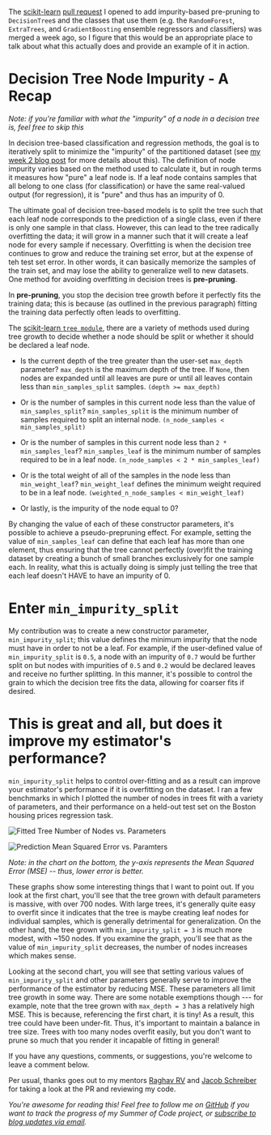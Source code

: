 The [scikit-learn](https://github.com/scikit-learn/scikit-learn) [pull request](https://github.com/scikit-learn/scikit-learn/pull/6954) I opened to add impurity-based pre-pruning to `DecisionTree`s and the classes that use them (e.g. the `RandomForest`, `ExtraTrees`, and `GradientBoosting` ensemble regressors and classifiers) was merged a week ago, so I figure that this would be an appropriate place to talk about what this actually does and provide an example of it in action.

# Decision Tree Node Impurity - A Recap
_Note: if you're familiar with what the "impurity" of a node in a decision tree is, feel free to skip this_

In decision tree-based classification and regression methods, the goal is to iteratively split to minimize the "impurity" of the partitioned dataset (see [my week 2 blog post](http://blog.nelsonliu.me/2016/06/06/gsoc-week-2-intro-to-decision-trees/) for more details about this). The definition of node impurity varies based on the method used to calculate it, but in rough terms it measures how "pure" a leaf node is. If a leaf node contains samples that all belong to one class (for classification) or have the same real-valued output (for regression), it is "pure" and thus has an impurity of 0.

The ultimate goal of decision tree-based models is to split the tree such that each leaf node corresponds to the prediction of a single class, even if there is only one sample in that class. However, this can lead to the tree radically overfitting the data; it will grow in a manner such that it will create a leaf node for every sample if necessary. Overfitting is when the decision tree continues to grow and reduce the training set error, but at the expense of teh test set error. In other words, it can basically memorize the samples of the train set, and may lose the ability to generalize well to new datasets. One method for avoiding overfitting in decision trees is **pre-pruning**.

In **pre-pruning**, you stop the decision tree growth before it perfectly fits the training data; this is because (as outlined in the previous paragraph) fitting the training data perfectly often leads to overfitting.

The [scikit-learn `tree module`](http://scikit-learn.org/stable/modules/classes.html#module-sklearn.tree), there are a variety of methods used during tree growth to decide whether a node should be split or whether it should be declared a leaf node.

- Is the current depth of the tree greater than the user-set `max_depth` parameter? `max_depth` is the maximum depth of the tree. If `None`, then nodes are expanded until all leaves are pure or until all leaves contain less than `min_samples_split` samples. `(depth >= max_depth) `

- Or is the number of samples in this current node less than the value of `min_samples_split`? `min_samples_split` is the minimum number of samples required to split an internal node. `(n_node_samples < min_samples_split)`

- Or is the number of samples in this current node less than `2 * min_samples_leaf`? `min_samples_leaf` is the minimum number of samples required to be in a leaf node.
`(n_node_samples < 2 * min_samples_leaf)`

-  Or is the total weight of all of the samples in the node less than `min_weight_leaf`? `min_weight_leaf` defines the minimum weight required to be in a leaf node. `(weighted_n_node_samples < min_weight_leaf)`

- Or lastly, is the impurity of the node equal to 0?

By changing the value of each of these constructor parameters, it's possible to achieve a pseudo-prepruning effect. For example, setting the value of `min_samples_leaf` can define that each leaf has more than one element, thus ensuring that the tree cannot perfectly (over)fit the training dataset by creating a bunch of small branches exclusively for one sample each. In reality, what this is actually doing is simply just telling the tree that each leaf doesn't HAVE to have an impurity of 0.

# Enter `min_impurity_split`
My contribution was to create a new constructor parameter, `min_impurity_split`; this value defines the minimum impurity that the node must have in order to not be a leaf. For example, if the user-defined value of `min_impurity_split` is `0.5`, a node with an impurity of `0.7` would be further split on but nodes with impurities of `0.5` and `0.2` would be declared leaves and receive no further splitting. In this manner, it's possible to control the grain to which the decision tree fits the data, allowing for coarser fits if desired.

# This is great and all, but does it improve my estimator's performance?

`min_impurity_split` helps to control over-fitting and as a result can improve your estimator's performance if it is overfitting on the dataset. I ran a few benchmarks in which I plotted the number of nodes in trees fit with a variety of parameters, and their performance on a held-out test set on the Boston housing prices regression task.

![Fitted Tree Number of Nodes vs. Parameters](/content/images/2016/08/num_nodes_given_parameters.png)

![Prediction Mean Squared Error vs. Paramters](/content/images/2016/08/MSE_given_parameters.png)

_Note: in the chart on the bottom, the y-axis represents the Mean Squared Error (MSE) -- thus, lower error is better._

These graphs show some interesting things that I want to point out. If you look at the first chart, you'll see that the tree grown with default parameters is massive, with over 700 nodes. With large trees, it's generally quite easy to overfit since it indicates that the tree is maybe creating leaf nodes for individual samples, which is generally detrimental for generalization. On the other hand, the tree grown with `min_impurity_split = 3` is much more modest, with ~150 nodes. If you examine the graph, you'll see that as the value of `min_impurity_split` decreases, the number of nodes increases which makes sense.

Looking at the second chart, you will see that setting various values of `min_impurity_split` and other parameters generally serve to improve the performance of the estimator by reducing MSE. These parameters all limit tree growth in some way. There are some notable exemptions though --- for example, note that the tree grown with `max_depth = 3` has a relatively high MSE. This is because, referencing the first chart, it is tiny! As a result, this tree could have been under-fit. Thus, it's important to maintain a balance in tree size. Trees with too many nodes overfit easily, but you don't want to prune so much that you render it incapable of fitting in general!

If you have any questions, comments, or suggestions, you're welcome to leave a comment below.

Per usual, thanks goes out to my mentors [Raghav RV](https://github.com/raghavrv) and [Jacob Schreiber](https://github.com/jmschrei) for taking a look at the PR and reviewing my code.

_You're awesome for reading this! Feel free to follow me on [GitHub](https://github.com/nelson-liu)  if you want to track the progress of my Summer of Code project, or [subscribe to blog updates via email](http://eepurl.com/b8NcW5)._
